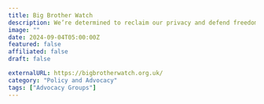 ```yaml
---
title: Big Brother Watch
description: We’re determined to reclaim our privacy and defend freedoms at this time of enormous technological change.
image: ""
date: 2024-09-04T05:00:00Z
featured: false
affiliated: false
draft: false

externalURL: https://bigbrotherwatch.org.uk/
category: "Policy and Advocacy"
tags: ["Advocacy Groups"]
---
```


